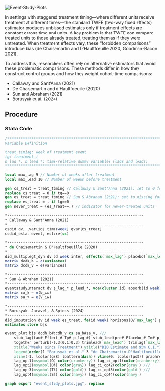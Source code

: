 ![Event‐Study-Plots](did-robustness/07_heterogeneity_robust_estimators/event_study_plot.jpg)

In settings with staggered treatment timing—where different units receive treatment at different times—the standard TWFE (two-way fixed effects) estimator produces unbiased estimates only if treatment effects are constant across time and units. A key problem is that TWFE can compare treated units to those already treated, treating them as if they were untreated. When treatment effects vary, these “forbidden comparisons” introduce bias (de Chaisemartin and D’Haultfœuille 2020, Goodman-Bacon 2021).

To address this, researchers often rely on alternative estimators that avoid these problematic comparisons. These methods differ in how they construct control groups and how they weight cohort-time comparisons:
* Callaway and Sant’Anna (2021)
* De Chaisemartin and d’Haultfoeuille (2020)
* Sun and Abraham (2021)
* Borusyak et al. (2024)

## Procedure
### Stata Code
```stata
/******************************************************************************
Variable Definition

treat_timing: week of treatment event
tg: treatment_i
p_lag_*, p_lead_*: time-relative dummy variables (lags and leads)
******************************************************************************/

local max_lag 9 // Number of weeks after treatment
local max_lead 10 // Number of weeks before treatment

gen cs_treat = treat_timing // Callaway & Sant'Anna (2021): set to 0 for never-treated units
replace cs_treat = 0 if tg==0
gen es_treat = treat_timing // Sun & Abraham (2021): set to missing for never-treated units
replace es_treat = . if tg==0
gen never_treat = (es_treat==.) // indicator for never-treated units

*--------------------------------------------------------------
* Callaway & Sant'Anna (2021) 
*--------------------------------------------------------------
csdid dv, ivar(id) time(week) gvar(cs_treat)
csdid_estat event, estore(cs)

*--------------------------------------------------------------
* de Chaisemartin & D'Haultfoeuille (2020) 
*--------------------------------------------------------------
did_multiplegt_dyn dv id week inter, effects(`max_lag') placebo(`max_lead') cluster(id)
matrix dcdh_b = e(estimates)
matrix dcdh_v = e(variances)

*--------------------------------------------------------------
* Sun & Abraham (2021)
*--------------------------------------------------------------
eventstudyinteract dv p_lag_* p_lead_*, vce(cluster id) absorb(id week) cohort(es_treat) control_cohort(never_treat)
matrix sa_b = e(b_iw)
matrix sa_v = e(V_iw)

*--------------------------------------------------------------
* Borusyak, Jaravel, & Spiess (2024)
*--------------------------------------------------------------
did_imputation dv id week es_treat, fe(id week) horizons(0/`max_lag') pretrend(`max_lead')
estimates store bjs

event_plot bjs dcdh_b#dcdh_v cs sa_b#sa_v, ///
	stub_lag(tau# Effect_# Tp# p_lag_#) stub_lead(pre# Placebo_# Tm# p_lead_#) plottype(scatter) ciplottype(rcap) ///
	together perturb(-0.3(0.1)0.3) trimlead(`max_lead') trimlag(`max_lag') noautolegend graph_opt(title("DV", size(medlarge)) ///
	xtitle("Weeks since Treatment") ytitle("DID Estimate and 95% C.I.") xlabel(-`max_lead'(1)`max_lag') ylabel(-0.6(0.2)0.8) ///
	legend(order(1 "Borusyak et al." 3 "de Chaisemartin-D'Haultfoeuille" 5 "Callaway-Sant'Anna" 7 "Sun-Abraham") rows(3) position(6) region(lc(black))) ///
	xline(-1, lcolor(gs8) lpattern(dash)) yline(0, lcolor(gs8)) graphregion(color(white)) bgcolor(white) ylabel(, angle(horizontal))) ///
	lag_opt1(msymbol(O) color(cranberry)) lag_ci_opt1(color(cranberry)) ///
	lag_opt2(msymbol(Dh) color(gray)) lag_ci_opt2(color(gray)) ///
	lag_opt3(msymbol(Th) color(gold)) lag_ci_opt3(color(gold)) ///
	lag_opt4(msymbol(Sh) color(navy)) lag_ci_opt4(color(navy)) 

graph export "event_study_plots.jpg", replace
